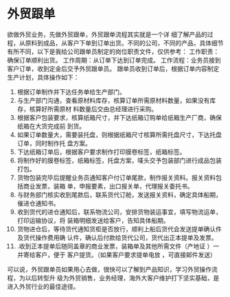 # 外贸跟单

欲做外贸业务，先做外贸跟单，外贸跟单流程其实就是一个详
细了解产品的过程，从原料到成品，从客户下单到订单出货。不同的公司，不同的产品，具体细节
有所不同，以下是我给公司跟单员制定的岗位职责文件，仅供参考：
工作职责：确保订单顺利出货。
工作周期：从订单下达到订单完成。
工作流程：业务员接到客户订单，收到定金后交予外贸跟单员。
跟单员收到订单后，根据订单内容制定生产计划，具体操作如下：

1. 根据订单制作并下达任务单给生产部门。
2. 与生产部门沟通，查看原材料库存，核算订单所需原材料数量，如果没有库存，核算好所需原材
  料数量后交由总经理进行采购。
3. 根据客户包装要求，核算纸箱尺寸，并下达纸箱订购单给纸箱生产厂商，确保纸箱在大货完成前
  到货。
4. 如果订单数量大，需要装托盘，则根据纸箱尺寸核算所需托盘尺寸，下达托盘订单，同时制作托
  盘方案。
5. 下达纸箱订单后，根据客户要求制作打印膜卷标签，纸箱标签。
6. 将制作好的膜卷标签，纸箱标签，托盘方案，唛头交予包装部门进行成品包装打包。
7. 货物包装完毕后提醒业务员通知客户付订单尾款，制作报关资料。报关资料包括商业发票，装箱
  单，申报要素，出口报关单，代理报关委托书。
8. 与财务部门核实收到尾款后，联系货代订舱，发送报关资料，确定具体船期，催进仓通知书。
9. 收到货代的进仓通知后，联系物流公司，安排货物装运事宜，填写物流运单，打印运输协议，将
  装箱明细发送给客户，告知具体船期。
10. 货物进仓后，等待货代通知货柜是否放行，顺利上船后货代会发送提单确认件及货代操作费用确
  认件，确认后付款给货代公司，货代出正本提单及发票。
11. .收到正本提单后随同盖章的商业发票，装箱单及其他所需文件（产地证 ）一并寄给客户，便于
   客户提货。（如果客户要求提单电放 ，可直接邮件发送）



可以说，外贸跟单员如果用心去做，很快可以了解到产品知识，学习外贸操作流程，为以后转型升
级为外贸销售，业务经理，海外大客户维护打下坚实基础，是进入外贸行业的最佳途径。

